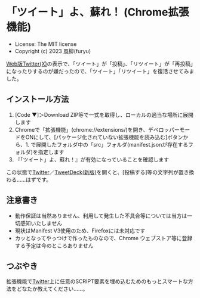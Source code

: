 「ツイート」よ、蘇れ！ (Chrome拡張機能)
=====

- License: The MIT license  
- Copyright (c) 2023 風柳(furyu)  

[Web版Twitter(X)](https://twitter.com)の表示で、「ツイート」が「投稿」、「リツイート」が「再投稿」になったりするのが嫌だったので、「ツイート」「リツイート」を復活させてみました。  

## インストール方法
1. [Code ▼]＞Download ZIP等で一式を取得し、ローカルの適当な場所に展開します
2. Chromeで「拡張機能」(chrome://extensions/)を開き、デベロッパーモードをONにして、[パッケージ化されていない拡張機能を読み込む]ボタンから、1. で展開したフォルダ中の「src」フォルダ(manifest.jsonが存在するフォルダ)を指定します
3. 『「ツイート」よ、蘇れ！』が有効になっていることを確認します

この状態で[Twitter](https://twitter.com)／[TweetDeck(新版)](https://tweetdeck.twitter.com)を開くと、[投稿する]等の文字列が置き換わる……はずです。  

## 注意書き
- 動作保証は当然ありません、利用して発生した不具合等については当方は一切感知いたしません
- 現状はManifest V3使用のため、Firefoxには未対応です
- カッとなってやっつけで作ったものなので、Chrome ウェブストア等に登録する予定は今のところありません

## つぶやき
拡張機能で[Twitter](https://twitter.com)上に任意のSCRIPT要素を埋め込むためのもっとスマートな方法をどなたか教えてください……。  

